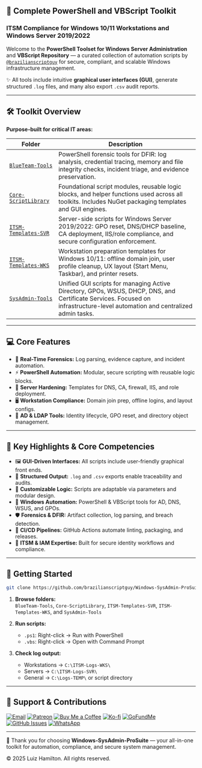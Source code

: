 ## 🚀 Complete PowerShell and VBScript Toolkit

### ITSM Compliance for Windows 10/11 Workstations and Windows Server 2019/2022

Welcome to the **PowerShell Toolset for Windows Server Administration** and **VBScript Repository** — a curated collection of automation scripts by [`@brazilianscriptguy`](https://github.com/brazilianscriptguy) for secure, compliant, and scalable Windows infrastructure management.

✨ All tools include intuitive **graphical user interfaces (GUI)**, generate structured `.log` files, and many also export `.csv` audit reports.

---

## 🛠️ Toolkit Overview

**Purpose-built for critical IT areas:**

| Folder | Description |
|--------|-------------|
| [`BlueTeam-Tools`](https://github.com/brazilianscriptguy/Windows-SysAdmin-ProSuite/tree/main/BlueTeam-Tools) | PowerShell forensic tools for DFIR: log analysis, credential tracing, memory and file integrity checks, incident triage, and evidence preservation. |
| [`Core-ScriptLibrary`](https://github.com/brazilianscriptguy/Windows-SysAdmin-ProSuite/tree/main/Core-ScriptLibrary) | Foundational script modules, reusable logic blocks, and helper functions used across all toolkits. Includes NuGet packaging templates and GUI engines. |
| [`ITSM-Templates-SVR`](https://github.com/brazilianscriptguy/Windows-SysAdmin-ProSuite/tree/main/ITSM-Templates-SVR) | Server-side scripts for Windows Server 2019/2022: GPO reset, DNS/DHCP baseline, CA deployment, IIS/role compliance, and secure configuration enforcement. |
| [`ITSM-Templates-WKS`](https://github.com/brazilianscriptguy/Windows-SysAdmin-ProSuite/tree/main/ITSM-Templates-WKS) | Workstation preparation templates for Windows 10/11: offline domain join, user profile cleanup, UX layout (Start Menu, Taskbar), and printer resets. |
| [`SysAdmin-Tools`](https://github.com/brazilianscriptguy/Windows-SysAdmin-ProSuite/tree/main/SysAdmin-Tools) | Unified GUI scripts for managing Active Directory, GPOs, WSUS, DHCP, DNS, and Certificate Services. Focused on infrastructure-level automation and centralized admin tasks. |

---

## 💻 Core Features

- 🧪 **Real-Time Forensics:** Log parsing, evidence capture, and incident automation.  
- ⚡ **PowerShell Automation:** Modular, secure scripting with reusable logic blocks.  
- 🔐 **Server Hardening:** Templates for DNS, CA, firewall, IIS, and role deployment.  
- 🖥️ **Workstation Compliance:** Domain join prep, offline logins, and layout configs.  
- 👤 **AD & LDAP Tools:** Identity lifecycle, GPO reset, and directory object management.  

---

## 🌟 Key Highlights & Core Competencies

- 🖼️ **GUI-Driven Interfaces:** All scripts include user-friendly graphical front ends.  
- 📝 **Structured Output:** `.log` and `.csv` exports enable traceability and audits.  
- 🧩 **Customizable Logic:** Scripts are adaptable via parameters and modular design.  
- 💼 **Windows Automation:** PowerShell & VBScript tools for AD, DNS, WSUS, and GPOs.  
- 🛡️ **Forensics & DFIR:** Artifact collection, log parsing, and breach detection.  
- 🔁 **CI/CD Pipelines:** GitHub Actions automate linting, packaging, and releases.  
- 🧠 **ITSM & IAM Expertise:** Built for secure identity workflows and compliance.  

---

## 🚀 Getting Started

```bash
git clone https://github.com/brazilianscriptguy/Windows-SysAdmin-ProSuite.git
```

1. **Browse folders:**  
   `BlueTeam-Tools`, `Core-ScriptLibrary`, `ITSM-Templates-SVR`, `ITSM-Templates-WKS`, and `SysAdmin-Tools`

2. **Run scripts:**
   - `.ps1`: Right-click → Run with PowerShell  
   - `.vbs`: Right-click → Open with Command Prompt

3. **Check log output:**
   - Workstations → `C:\ITSM-Logs-WKS\`  
   - Servers → `C:\ITSM-Logs-SVR\`  
   - General → `C:\Logs-TEMP\` or script directory

---

## 🤝 Support & Contributions

[![Email](https://img.shields.io/badge/Email-luizhamilton.lhr@gmail.com-D14836?style=for-the-badge&logo=gmail)](mailto:luizhamilton.lhr@gmail.com)
[![Patreon](https://img.shields.io/badge/Support%20Me-Patreon-red?style=for-the-badge&logo=patreon)](https://www.patreon.com/brazilianscriptguy)
[![Buy Me a Coffee](https://img.shields.io/badge/Buy%20Me%20a%20Coffee-yellow?style=for-the-badge&logo=buymeacoffee)](https://buymeacoffee.com/brazilianscriptguy)
[![Ko-fi](https://img.shields.io/badge/Ko--fi-blue?style=for-the-badge&logo=kofi)](https://ko-fi.com/brazilianscriptguy)
[![GoFundMe](https://img.shields.io/badge/GoFundMe-green?style=for-the-badge&logo=gofundme)](https://www.gofundme.com/f/brazilianscriptguy)
[![GitHub Issues](https://img.shields.io/badge/Report%20Issues-GitHub-blue?style=for-the-badge&logo=github)](https://github.com/brazilianscriptguy/Windows-SysAdmin-ProSuite/issues)
[![WhatsApp](https://img.shields.io/badge/Join%20Us-WhatsApp-25D366?style=for-the-badge&logo=whatsapp)](https://whatsapp.com/channel/0029VaEgqC50G0XZV1k4Mb1c)

---

💼 Thank you for choosing **Windows-SysAdmin-ProSuite** — your all-in-one toolkit for automation, compliance, and secure system management.

© 2025 Luiz Hamilton. All rights reserved.
